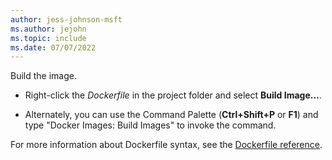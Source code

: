```yaml
---
author: jess-johnson-msft
ms.author: jejohn
ms.topic: include
ms.date: 07/07/2022
---
```


Build the image.

* Right-click the *Dockerfile* in the project folder and select **Build Image...**.

* Alternately, you can use the Command Palette (**Ctrl+Shift+P** or **F1**) and type "Docker Images: Build Images" to invoke the command.

For more information about Dockerfile syntax, see the [Dockerfile reference](https://docs.docker.com/engine/reference/builder/).


